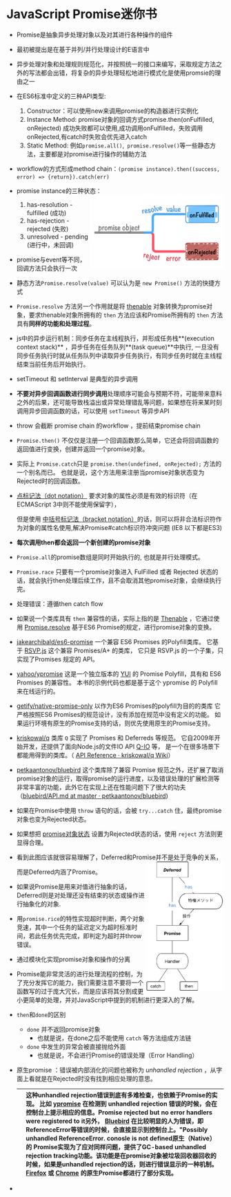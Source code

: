 <h1>JavaScript Promise迷你书</h1>

- Promise是抽象异步处理对象以及对其进行各种操作的组件

- 最初被提出是在基于并列/并行处理设计的E语言中

- 异步处理对象和处理规则规范化，并按照统一的接口来编写，采取规定方法之外的写法都会出错，将复杂的异步处理轻松地进行模式化是使用promsie的理由之一

- 在ES6标准中定义的三种API类型:

   	1. Constructor：可以使用new来调用promise的构造器进行实例化
   	2. Instance Method: promise对象的回调方式promise.then(onFulfilled, onRejected) 成功失败都可以使用,成功调用onFulfilled，失败调用onRejected,有catch时失败会优先进入catch
   	3. Static Method: 例如`promise.all()`,` promise.resolve()`等一些静态方法，主要都是对promise进行操作的辅助方法

- workflow的方式形成method chain：`(promise instance).then((success, error) => {return}).catch(err)`

- promise instance的三种状态：<img src="https://github.com/zhuxinyu/blog/blob/master/JavaScript_Promise_mini_book/promise-onFulfilled_onRejected.png" width = "310" height = "170" div align=right />

   1. has-resolution - fulfilled (成功)
   2. has-rejection - rejected (失败)
   3. unresolved - pending (进行中，未回调)

- promise与event等不同，回调方法只会执行一次

- 静态方法`Promise.resolve(value)` 可以认为是 `new Promise()` 方法的快捷方式

- `Promise.resolve` 方法另一个作用就是将 [thenable](http://liubin.org/promises-book/#Thenable) 对象转换为promise对象，要求thenable对象所拥有的 `then` 方法应该和Promise所拥有的 `then` 方法具有**同样的功能和处理过程**。

- js中的异步运行机制：同步任务在主线程执行，并形成任务栈**(execution context stack)** ，异步任务在任务队列**(task queue)**中执行, 一旦没有同步任务执行时就从任务队列中读取异步任务执行，有同步任务时就在主线程结束当前任务后开始执行。

- setTimeout 和 setInterval 是典型的异步调用

- **不要对异步回调函数进行同步调用**处理顺序可能会与预期不符，可能带来意料之外的后果，还可能导致栈溢出或异常处理错乱等问题，如果想在将来某时刻调用异步回调函数的话，可以使用 `setTimeout` 等异步API

- throw 会截断 promise chain 的workflow ，提前结束promise chain

- `Promise.then()` 不仅仅是注册一个回调函数那么简单，它还会将回调函数的返回值进行变换，创建并返回一个promise对象。

- 实际上 `Promise.catch`只是 `promise.then(undefined, onRejected);` 方法的一个别名而已。 也就是说，这个方法用来注册当promise对象状态变为Rejected时的回调函数。

- [点标记法（dot notation）](https://developer.mozilla.org/ja/docs/Web/JavaScript/Reference/Operators/Property_Accessors#Dot_notation) 要求对象的属性必须是有效的标识符（在ECMAScript 3中则不能使用保留字），

   但是使用 [中括号标记法（bracket notation）](https://developer.mozilla.org/ja/docs/Web/JavaScript/Reference/Operators/Property_Accessors#Bracket_notation)的话，则可以将非合法标识符作为对象的属性名使用,解决Promise#catch标识符冲突问题 (IE8 以下都是ES3)

- **每次调用then都会返回一个新创建的promise对象**

- `Promise.all`的promise数组是同时开始执行的, 也就是并行处理模式。

- `Promise.race` 只要有一个promise对象进入 FulFilled 或者 Rejected 状态的话，就会执行then处理后续工作，且不会取消其他promise对象，会继续执行完。

- 处理错误：遵循then catch flow

- 如果说一个类库具有 `then` 兼容性的话，实际上指的是 [Thenable](http://liubin.org/promises-book/#Thenable) ，它通过使用 [Promise.resolve](http://liubin.org/promises-book/#Promise.resolve) 基于ES6 Promise的规定，进行promise对象的变换。

- [jakearchibald/es6-promise](https://github.com/jakearchibald/es6-promise) 一个兼容 ES6 Promises 的Polyfill类库。 它基于 [RSVP.js](https://github.com/tildeio/rsvp.js) 这个兼容 Promises/A+ 的类库， 它只是 RSVP.js 的一个子集，只实现了Promises 规定的 API。

- [yahoo/ypromise](https://github.com/yahoo/ypromise) 这是一个独立版本的 [YUI](http://yuilibrary.com/) 的 Promise Polyfill，具有和 ES6 Promises 的兼容性。 本书的示例代码也都是基于这个 ypromise 的 Polyfill 来在线运行的。

- [getify/native-promise-only](https://github.com/getify/native-promise-only/) 以作为ES6 Promises的polyfill为目的的类库 它严格按照ES6 Promises的规范设计，没有添加在规范中没有定义的功能。 如果运行环境有原生的Promise支持的话，则优先使用原生的Promise支持。

- [kriskowal/q](https://github.com/kriskowal/q) 类库 `Q` 实现了 Promises 和 Deferreds 等规范。 它自2009年开始开发，还提供了面向Node.js的文件IO API [Q-IO](https://github.com/kriskowal/q-io) 等， 是一个在很多场景下都能用得到的类库。（ [API Reference · kriskowal/q Wiki](https://github.com/kriskowal/q/wiki/API-Reference)）

- [petkaantonov/bluebird](https://github.com/petkaantonov/bluebird) 这个类库除了兼容 Promise 规范之外，还扩展了取消promise对象的运行，取得promise的运行进度，以及错误处理的扩展检测等非常丰富的功能，此外它在实现上还在性能问题下了很大的功夫（[bluebird/API.md at master · petkaantonov/bluebird](https://github.com/petkaantonov/bluebird/blob/master/API.md))

- 如果在Promise中使用 `throw` 语句的话，会被 `try...catch` 住，最终promise对象也变为Rejected状态。

- 如果想把 [promise对象状态](http://liubin.org/promises-book/#promise-states) 设置为Rejected状态的话，使用 `reject` 方法则更显得合理。

- 看到此图应该就很容易理解了，Deferred和Promise并不是处于竞争的关系，<img src="https://github.com/zhuxinyu/blog/blob/master/JavaScript_Promise_mini_book/deferred-and-promise.png" width = "180" height = "300" div align=right />

   而是Deferred内涵了Promise。

- 如果说Promise是用来对值进行抽象的话，Deferred则是对处理还没有结束的状态或操作进行抽象化的对象.

- 用`promise.rice`的特性实现超时判断，两个对象竞速，其中一个任务的延迟定义为超时标准时间，若此任务优先完成，即判定为超时并throw错误。

- 通过模块化实现promise对象和操作的分离

- Promise能非常灵活的进行处理流程的控制，为了充分发挥它的能力，我们需要注意不要将一个函数写的过于庞大冗长，而是应该将其分割成更小更简单的处理，并对JavaScript中提到的机制进行更深入的了解。

- `then`和`done`的区别

   - `done` 并不返回promise对象
     - 也就是说，在done之后不能使用 `catch` 等方法组成方法链
   - `done` 中发生的异常会被直接抛给外面
     - 也就是说，不会进行Promise的错误处理（Error Handling）

- 原生promise ：错误被内部消化的问题也被称为 *unhandled rejection* ，从字面上看就是在Rejected时没有找到相应处理的意思。

   |      | 这种unhandled rejection错误到底有多难检查，也依赖于Promise的实现。 比如 [ypromise](https://github.com/yahoo/ypromise) 在检测到 unhandled rejection 错误的时候，会在控制台上提示相应的信息。Promise rejected but no error handlers were registered to it另外， [Bluebird](https://github.com/petkaantonov/bluebird) 在比较明显的人为错误，即ReferenceError等错误的时候，会直接显示到控制台上。"Possibly unhandled ReferenceError. conosle is not defined原生（Native）的 Promise实现为了应对同样问题，提供了GC-based unhandled rejection tracking功能。该功能是在promise对象被垃圾回收器回收的时候，如果是unhandled rejection的话，则进行错误显示的一种机制。[Firefox](https://twitter.com/domenic/status/461154989856264192) 或 [Chrome](https://code.google.com/p/v8/issues/detail?id=3093) 的原生Promise都进行了部分实现。 |
   | ---- | ------------------------------------------------------------ |

- 

